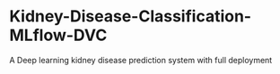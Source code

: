 # Kidney-Disease-Classification-MLflow-DVC
A Deep learning kidney disease prediction system with full deployment 
